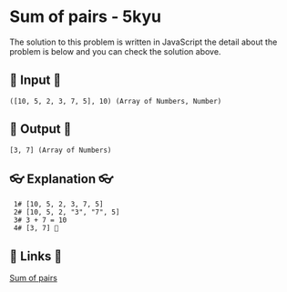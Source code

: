 # Sum of pairs - 5kyu

The solution to this problem is written in JavaScript the detail about the problem is below and you can check the solution above.

## 🥚 Input 🥚

```
([10, 5, 2, 3, 7, 5], 10) (Array of Numbers, Number)
```

## 🐣 Output 🐣

```
[3, 7] (Array of Numbers)
```

## 👓 Explanation 👓

```
 1# [10, 5, 2, 3, 7, 5]
 2# [10, 5, 2, "3", "7", 5]
 3# 3 + 7 = 10
 4# [3, 7] 🎉
```

## 🔗 Links 🔗

[Sum of pairs](https://www.codewars.com/kata/54d81488b981293527000c8f)
